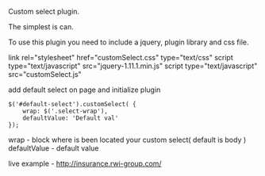 Custom select plugin.

The simplest is can.

To use this plugin you need to include a jquery, plugin library and css file.

link rel="stylesheet" href="customSelect.css" type="text/css" 
script type="text/javascript" src="jquery-1.11.1.min.js"
script type="text/javascript" src="customSelect.js"

add default select on page and initialize plugin

    $('#default-select').customSelect( {
        wrap: $('.select-wrap'),
        defaultValue: 'Default val'
    });

wrap - block where is been located your custom select( default is body )
defaultValue - default value

live example - http://insurance.rwi-group.com/
